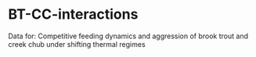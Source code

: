 # BT-CC-interactions
 Data for: Competitive feeding dynamics and aggression of brook trout and creek chub under shifting thermal regimes
